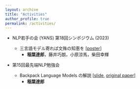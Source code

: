 ```yaml
---
layout: archive
title: "Activities"
author_profile: true
permalink: /activities/
---
```


- NLP若手の会 (YANS) 第18回シンポジウム (2023)
  - 三言語モデル寄れば文殊の知恵を [[poster](https://inabatatsuro.github.io/documents/YANS2023_poster.pdf)]
    - **稲葉達郎**，藤井巧朗，小原涼馬，柴田幸輝

- 第15回最先端NLP勉強会
  - Backpack Language Models の解説 [[slide](https://speakerdeck.com/tatsuropianooo/lun-wen-shao-jie-backpack-language-models), [original paper](https://aclanthology.org/2023.acl-long.506/)]
    - **稲葉達郎**
